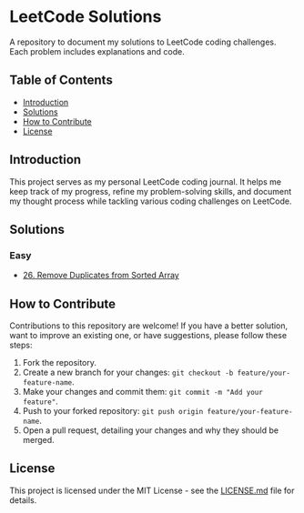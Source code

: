 # LeetCode Solutions

A repository to document my solutions to LeetCode coding challenges. Each problem includes explanations and code.

## Table of Contents

- [Introduction](#introduction)
- [Solutions](#solutions)
- [How to Contribute](#how-to-contribute)
- [License](#license)

## Introduction

This project serves as my personal LeetCode coding journal. It helps me keep track of my progress, refine my problem-solving skills, and document my thought process while tackling various coding challenges on LeetCode.

## Solutions

### Easy

- [26. Remove Duplicates from Sorted Array](./solutions/26.%20Remove%20Duplicates%20from%20Sorted%20Array/README.md)

## How to Contribute

Contributions to this repository are welcome! If you have a better solution, want to improve an existing one, or have suggestions, please follow these steps:

1. Fork the repository.
2. Create a new branch for your changes: `git checkout -b feature/your-feature-name`.
3. Make your changes and commit them: `git commit -m "Add your feature"`.
4. Push to your forked repository: `git push origin feature/your-feature-name`.
5. Open a pull request, detailing your changes and why they should be merged.

## License

This project is licensed under the MIT License - see the [LICENSE.md](LICENSE.md) file for details.
